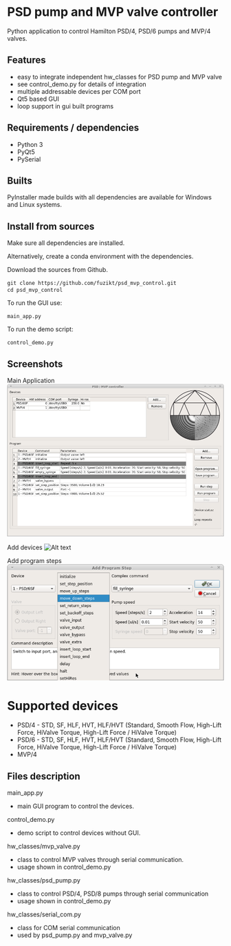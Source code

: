# PSD pump and MVP valve controller 
Python application to control Hamilton PSD/4, PSD/6 pumps and MVP/4 valves.

## Features
- easy to  integrate independent hw_classes for PSD pump and MVP valve
- see control_demo.py for details of integration
- multiple addressable devices per COM port
- Qt5 based GUI
- loop support in gui built programs

## Requirements / dependencies
- Python 3
- PyQt5
- PySerial

## Builts
PyInstaller made builds with all dependencies are available for Windows and Linux systems.

## Install from sources
Make sure all dependencies are installed.

Alternatively, create a conda environment with the dependencies.

Download the sources from Github.
```
git clone https://github.com/fuzikt/psd_mvp_control.git
cd psd_mvp_control
```
To run the GUI use:
```
main_app.py
```

To run the demo script:
```
control_demo.py
```

## Screenshots
Main Application
![Alt text](/screenshots/main_window.png?raw=true "Main app")

Add devices
![Alt text](/screenshots/add_device.png?raw=true "Add devices")

Add program steps
![Alt text](/screenshots/add_program_step.png?raw=true "Add program steps")

# Supported devices
- PSD/4 - STD, SF, HLF, HVT, HLF/HVT (Standard, Smooth Flow, High-Lift Force, HiValve Torque, High-Lift Force / HiValve Torque)
- PSD/6 - STD, SF, HLF, HVT, HLF/HVT (Standard, Smooth Flow, High-Lift Force, HiValve Torque, High-Lift Force / HiValve Torque)
- MVP/4

## Files description
main_app.py
- main GUI program to control the devices.

control_demo.py
- demo script to control devices without GUI.

hw_classes/mvp_valve.py
- class to control MVP valves through serial communication.
- usage shown in control_demo.py

hw_classes/psd_pump.py
- class to control PSD/4, PSD/8 pumps through serial communication
- usage shown in control_demo.py

hw_classes/serial_com.py
- class for COM serial communication
- used by psd_pump.py and mvp_valve.py
